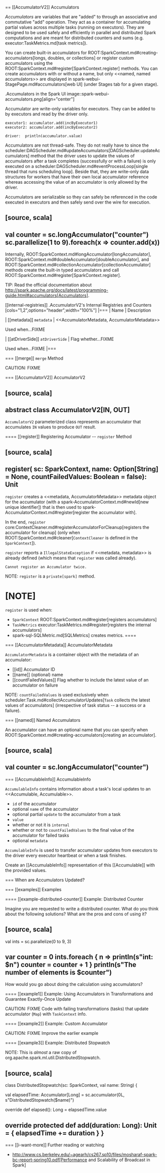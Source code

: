 == [[AccumulatorV2]] Accumulators

*Accumulators* are variables that are "added" to through an associative and commutative "add" operation. They act as a container for accumulating partial values across multiple tasks (running on executors). They are designed to be used safely and efficiently in parallel and distributed Spark computations and are meant for distributed counters and sums (e.g. executor:TaskMetrics.md[task metrics]).

You can create built-in accumulators for ROOT:SparkContext.md#creating-accumulators[longs, doubles, or collections] or register custom accumulators using the ROOT:SparkContext.md#register[SparkContext.register] methods. You can create accumulators with or without a name, but only <<named, named accumulators>> are displayed in spark-webui-StagePage.md#accumulators[web UI] (under Stages tab for a given stage).

.Accumulators in the Spark UI
image::spark-webui-accumulators.png[align="center"]

Accumulator are write-only variables for executors. They can be added to by executors and read by the driver only.

```
executor1: accumulator.add(incByExecutor1)
executor2: accumulator.add(incByExecutor2)

driver:  println(accumulator.value)
```

Accumulators are not thread-safe. They do not really have to since the scheduler:DAGScheduler.md#updateAccumulators[DAGScheduler.updateAccumulators] method that the driver uses to update the values of accumulators after a task completes (successfully or with a failure) is only executed on a scheduler:DAGScheduler.md#eventProcessLoop[single thread that runs scheduling loop]. Beside that, they are write-only data structures for workers that have their own local accumulator reference whereas accessing the value of an accumulator is only allowed by the driver.

Accumulators are serializable so they can safely be referenced in the code executed in executors and then safely send over the wire for execution.

[source, scala]
----
val counter = sc.longAccumulator("counter")
sc.parallelize(1 to 9).foreach(x => counter.add(x))
----

Internally, ROOT:SparkContext.md#longAccumulator[longAccumulator], ROOT:SparkContext.md#doubleAccumulator[doubleAccumulator], and ROOT:SparkContext.md#collectionAccumulator[collectionAccumulator] methods create the built-in typed accumulators and call ROOT:SparkContext.md#register[SparkContext.register].

TIP: Read the official documentation about http://spark.apache.org/docs/latest/programming-guide.html#accumulators[Accumulators].

[[internal-registries]]
.AccumulatorV2's Internal Registries and Counters
[cols="1,2",options="header",width="100%"]
|===
| Name
| Description

| [[metadata]] `metadata`
| <<AccumulatorMetadata, AccumulatorMetadata>>

Used when...FIXME

| [[atDriverSide]] `atDriverSide`
| Flag whether...FIXME

Used when...FIXME
|===

=== [[merge]] `merge` Method

CAUTION: FIXME

=== [[AccumulatorV2]] AccumulatorV2

[source, scala]
----
abstract class AccumulatorV2[IN, OUT]
----

`AccumulatorV2` parameterized class represents an accumulator that accumulates `IN` values to produce `OUT` result.

==== [[register]] Registering Accumulator -- `register` Method

[source, scala]
----
register(
  sc: SparkContext,
  name: Option[String] = None,
  countFailedValues: Boolean = false): Unit
----

`register` creates a <<metadata, AccumulatorMetadata>> metadata object for the accumulator (with a spark-AccumulatorContext.md#newId[new unique identifier]) that is then used to spark-AccumulatorContext.md#register[register the accumulator with].

In the end, `register` core:ContextCleaner.md#registerAccumulatorForCleanup[registers the accumulator for cleanup] (only when ROOT:SparkContext.md#cleaner[`ContextCleaner` is defined in the `SparkContext`]).

`register` reports a `IllegalStateException` if <<metadata, metadata>> is already defined (which means that `register` was called already).

```
Cannot register an Accumulator twice.
```

NOTE: `register` is a `private[spark]` method.

[NOTE]
====
`register` is used when:

* `SparkContext` ROOT:SparkContext.md#register[registers accumulators]
* `TaskMetrics` executor:TaskMetrics.md#register[registers the internal accumulators]
* spark-sql-SQLMetric.md[SQLMetrics] creates metrics.
====

=== [[AccumulatorMetadata]] AccumulatorMetadata

`AccumulatorMetadata` is a container object with the metadata of an accumulator:

* [[id]] Accumulator ID
* [[name]] (optional) name
* [[countFailedValues]] Flag whether to include the latest value of an accumulator on failure

NOTE: `countFailedValues` is used exclusively when scheduler:Task.md#collectAccumulatorUpdates[`Task` collects the latest values of accumulators] (irrespective of task status -- a success or a failure).

=== [[named]] Named Accumulators

An accumulator can have an optional name that you can specify when ROOT:SparkContext.md#creating-accumulators[creating an accumulator].

[source, scala]
----
val counter = sc.longAccumulator("counter")
----

=== [[AccumulableInfo]] AccumulableInfo

`AccumulableInfo` contains information about a task's local updates to an <<Accumulable, Accumulable>>.

* `id` of the accumulator
* optional `name` of the accumulator
* optional partial `update` to the accumulator from a task
* `value`
* whether or not it is `internal`
* whether or not to `countFailedValues` to the final value of the accumulator for failed tasks
* optional `metadata`

`AccumulableInfo` is used to transfer accumulator updates from executors to the driver every executor heartbeat or when a task finishes.

Create an [[AccumulableInfo]] representation of this [[Accumulable]] with the provided values.

=== When are Accumulators Updated?

=== [[examples]] Examples

==== [[example-distributed-counter]] Example: Distributed Counter

Imagine you are requested to write a distributed counter. What do you think about the following solutions? What are the pros and cons of using it?

[source, scala]
----
val ints = sc.parallelize(0 to 9, 3)

var counter = 0
ints.foreach { n =>
  println(s"int: $n")
  counter = counter + 1
}
println(s"The number of elements is $counter")
----

How would you go about doing the calculation using accumulators?

==== [[example1]] Example: Using Accumulators in Transformations and Guarantee Exactly-Once Update

CAUTION: FIXME Code with failing transformations (tasks) that update accumulator (`Map`) with `TaskContext` info.

==== [[example2]] Example: Custom Accumulator

CAUTION: FIXME Improve the earlier example

==== [[example3]] Example: Distributed Stopwatch

NOTE: This is _almost_ a raw copy of org.apache.spark.ml.util.DistributedStopwatch.

[source, scala]
----
class DistributedStopwatch(sc: SparkContext, val name: String) {

  val elapsedTime: Accumulator[Long] = sc.accumulator(0L, s"DistributedStopwatch($name)")

  override def elapsed(): Long = elapsedTime.value

  override protected def add(duration: Long): Unit = {
    elapsedTime += duration
  }
}
----

=== [[i-want-more]] Further reading or watching

* http://www.cs.berkeley.edu/~agearh/cs267.sp10/files/mosharaf-spark-bc-report-spring10.pdf[Performance and Scalability of Broadcast in Spark]

